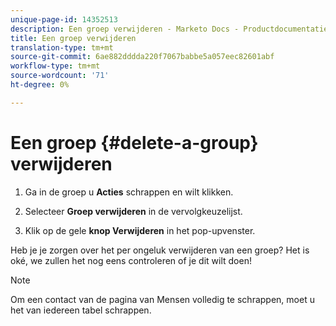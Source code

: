 ```yaml
---
unique-page-id: 14352513
description: Een groep verwijderen - Marketo Docs - Productdocumentatie
title: Een groep verwijderen
translation-type: tm+mt
source-git-commit: 6ae882dddda220f7067babbe5a057eec82601abf
workflow-type: tm+mt
source-wordcount: '71'
ht-degree: 0%

---
```



# Een groep {#delete-a-group} verwijderen

1. Ga in de groep u **Acties** schrappen en wilt klikken.

1. Selecteer **Groep verwijderen** in de vervolgkeuzelijst.

1. Klik op de gele **knop Verwijderen** in het pop-upvenster.

Heb je je zorgen over het per ongeluk verwijderen van een groep? Het is oké, we zullen het nog eens controleren of je dit wilt doen!

>[!NOTE]
>
>Om een contact van de pagina van Mensen volledig te schrappen, moet u het van iedereen tabel schrappen.

